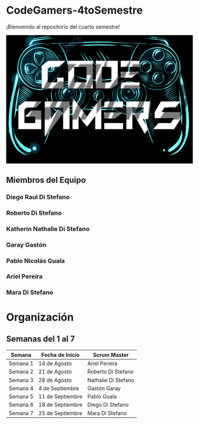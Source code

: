 # CodeGamers-4toSemestre

¡Bienvenido al repositorio del cuarto semestre!

<img src="logo.png">


## Miembros del Equipo

### Diego Raul Di Stefano

### Roberto Di Stefano

### Katherin Nathalie Di Stefano

### Garay Gastón

### Pablo Nicolás Guala

### Ariel Pereira

### Mara Di Stefano

# Organización 

## Semanas del 1 al 7

| Semana   | Fecha de Inicio | Scrum Master           |
|----------|-----------------|------------------------|
| Semana 1 | 14 de Agosto    | Ariel Pereira          |
| Semana 2 | 21 de Agosto    | Roberto Di Stefano     |
| Semana 3 | 28 de Agosto    | Nathalie Di Stefano    |
| Semana 4 | 4 de Septiembre | Gastón Garay           |
| Semana 5 | 11 de Septiembre| Pablo Guala            |
| Semana 6 | 18 de Septiembre| Diego Di Stefano       |
| Semana 7 | 25 de Septiembre| Mara Di Stefano        |





